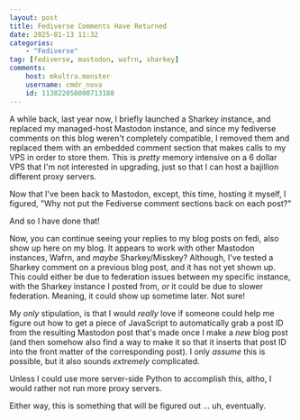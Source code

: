 ```yaml
---
layout: post
title: Fediverse Comments Have Returned
date: 2025-01-13 11:32
categories:
    - "Fediverse"
tag: [fediverse, mastodon, wafrn, sharkey]
comments:
    host: mkultra.monster
    username: cmdr_nova
    id: 113822058000713188
---
```

A while back, last year now, I briefly launched a Sharkey instance, and replaced my managed-host Mastodon instance, and since my fediverse comments on this blog weren't completely compatible, I removed them and replaced them with an embedded comment section that makes calls to my VPS in order to store them. This is *pretty* memory intensive on a 6 dollar VPS that I'm not interested in upgrading, just so that I can host a bajillion different proxy servers.

Now that I've been back to Mastodon, except, this time, hosting it myself, I figured, "Why not put the Fediverse comment sections back on each post?"

And so I have done that!

Now, you can continue seeing your replies to my blog posts on fedi, also show up here on my blog. It appears to work with other Mastodon instances, Wafrn, and *maybe* Sharkey/Misskey? Although, I've tested a Sharkey comment on a previous blog post, and it has not yet shown up. This could either be due to federation issues between my specific instance, with the Sharkey instance I posted from, *or* it could be due to slower federation. Meaning, it could show up sometime later. Not sure!

My *only* stipulation, is that I would *really* love if someone could help me figure out how to get a piece of JavaScript to automatically grab a post ID from the resulting Mastodon post that's made once I make a *new* blog post (and then somehow also find a way to make it so that it inserts that post ID into the front matter of the corresponding post). I only *assume* this is possible, but it also sounds *extremely* complicated.

Unless I could use more server-side Python to accomplish this, altho, I would rather not run more proxy servers.

Either way, this is something that will be figured out ... uh, eventually.